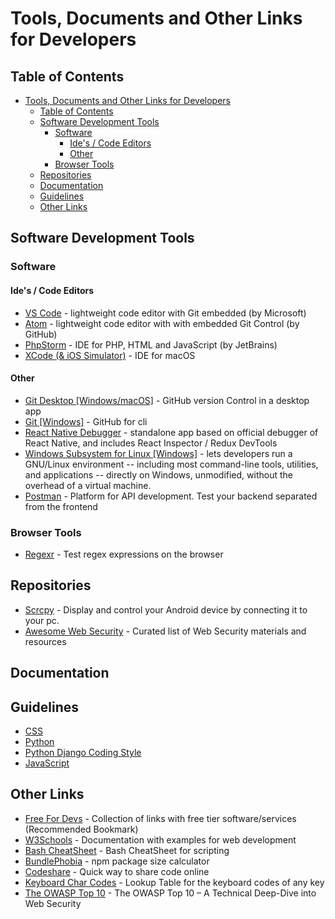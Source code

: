 # Tools, Documents and Other Links for Developers

## Table of Contents

- [Tools, Documents and Other Links for Developers](#tools-documents-and-other-links-for-developers)
  - [Table of Contents](#table-of-contents)
  - [Software Development Tools](#software-development-tools)
    - [Software](#software)
      - [Ide's / Code Editors](#ides--code-editors)
      - [Other](#other)
    - [Browser Tools](#browser-tools)
  - [Repositories](#repositories)
  - [Documentation](#documentation)
  - [Guidelines](#guidelines)
  - [Other Links](#other-links)

## Software Development Tools

### Software

#### Ide's / Code Editors

- [VS Code](https://code.visualstudio.com/) - lightweight code editor with Git embedded (by Microsoft)
- [Atom](https://atom.io) - lightweight code editor with with embedded Git Control (by GitHub)
- [PhpStorm](https://www.jetbrains.com/phpstorm/) - IDE for PHP, HTML and JavaScript (by JetBrains)
- [XCode (& iOS Simulator)](https://developer.apple.com/xcode/) - IDE for macOS

#### Other

- [Git Desktop [Windows/macOS]](https://desktop.github.com/) - GitHub version Control in a desktop app
- [Git [Windows]](https://git-scm.com/) - GitHub for cli
- [React Native Debugger](https://github.com/jhen0409/react-native-debugger) - standalone app based on official debugger of React Native, and includes React Inspector / Redux DevTools
- [Windows Subsystem for Linux [Windows]](https://docs.microsoft.com/en-us/windows/wsl/install-win10) - lets developers run a GNU/Linux environment -- including most command-line tools, utilities, and applications -- directly on Windows, unmodified, without the overhead of a virtual machine.
- [Postman](https://www.postman.com/) - Platform for API development. Test your backend separated from the frontend

### Browser Tools

- [Regexr](https://regexr.com/) - Test regex expressions on the browser

## Repositories

- [Scrcpy](https://github.com/Genymobile/scrcpy) - Display and control your Android device by connecting it to your pc.
- [Awesome Web Security](https://github.com/qazbnm456/awesome-web-security) - Curated list of Web Security materials and resources

## Documentation

## Guidelines

- [CSS](https://cssguidelin.es/)
- [Python](https://github.com/rednafi/pysanity/blob/master/docs/guidelines.md)
- [Python Django Coding Style](https://docs.djangoproject.com/en/dev/internals/contributing/writing-code/coding-style/)
- [JavaScript](https://standardjs.com/rules.html)

## Other Links

- [Free For Devs](https://free-for.dev/) - Collection of links with free tier software/services (Recommended Bookmark)
- [W3Schools](https://www.w3schools.com/) - Documentation with examples for web development
- [Bash CheatSheet](https://devhints.io/bash) - Bash CheatSheet for scripting
- [BundlePhobia](https://bundlephobia.com/) - npm package size calculator
- [Codeshare](https://codeshare.io/) - Quick way to share code online
- [Keyboard Char Codes](https://www.cambiaresearch.com/articles/15/javascript-char-codes-key-codes) - Lookup Table for the keyboard codes of any key
- [The OWASP Top 10](https://www.freecodecamp.org/news/technical-dive-into-owasp/) - The OWASP Top 10 – A Technical Deep-Dive into Web Security
